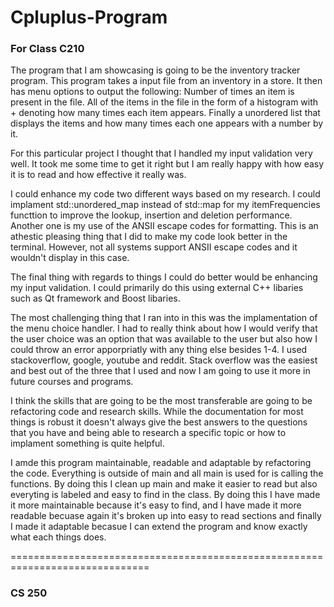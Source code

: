 # Cpluplus-Program
### For Class C210
The program that I am showcasing is going to be the inventory tracker program. This program takes a input file from an inventory in a store. It then has menu options to output the following: Number of times an item is present in the file. All of the items in the file in the form of a histogram with + denoting how many times each item appears. Finally a unordered list that displays the items and how many times each one appears with a number by it. 

  For this particular project I thought that I handled my input validation very well. It took me some time to get it right but I am really happy with how easy it is to read and how effective it really was. 

  I could enhance my code two different ways based on my research. I could implament std::unordered_map instead of std::map  for my itemFrequencies functtion to improve the lookup, insertion and deletion performance. Another one is my use of the ANSII escape codes for formatting. This is an athestic pleasing thing that I did to make my code look better in the terminal. However, not all systems support ANSII escape codes and it wouldn't display in this case. 

   The final thing with regards to things I could do better would be enhancing my input validation. I could primarily do this using external C++ libaries such as Qt framework and Boost libaries. 

   The most challenging thing that I ran into in this was the implamentation of the menu choice handler. I had to really think about how I would verify that the user choice was an option that was available to the user but also how I could throw an error apporpriatly with any thing else besides 1-4. I used stackoverflow, google, youtube and reddit. Stack overflow was the easiest and best out of the three that I used and now I am going to use it more in future courses and programs.

  I think the skills that are going to be the most transferable are going to be refactoring code and research skills. While the documentation for most things is robust it doesn't always give the best answers to the questions that you have and being able to research a specific topic or how to implament something is quite helpful. 

  I amde this program maintainable, readable and adaptable by refactoring the code. Everything is outside of main and all main is used for is calling the functions. By doing this I clean up main and make it easier to read but also everyting is labeled and easy to find in the class. By doing this I have made it more maintainable because it's easy to find, and I have made it more readable becuase again it's broken up into easy to read sections and finally I made it adaptable becasue I can extend the program and know exactly what each things does.


  ==============================================================================
  ### CS 250
  
   
